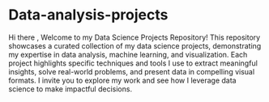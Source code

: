 # Data-analysis-projects
Hi there , Welcome to my Data Science Projects Repository! 
This repository showcases a curated collection of my data science projects, demonstrating my expertise in data analysis, machine learning, and visualization. 
Each project highlights specific techniques and tools I use to extract meaningful insights, solve real-world problems, and present data in compelling visual formats.
I invite you to explore my work and see how I leverage data science to make impactful decisions.
